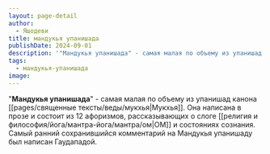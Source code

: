 ```yaml
---
layout: page-detail
author:
  - Яшодеви
title: мандукья упанишада
publishDate: 2024-09-01
description: '"Мандукья упанишада" - самая малая по объему из упанишад канона Мукхья. Она написана в прозе и состоит из 12 афоризмов, рассказывающих о слоге ОМ и состояниях сознания. Самый ранний сохранившийся комментарий на Мандукья упанишаду был написан Гаудападой.'
tags:
  - мандукья-упанишада
image:
---
```

"**Мандукья упанишада**" - самая малая по объему из упанишад канона [[pages/священные тексты/веды/мукхья|Мукхья]]. Она написана в прозе и состоит из 12 афоризмов, рассказывающих о слоге [[религия и философия/йога/мантра-йога/мантра/ом|ОМ]] и состояниях сознания. Самый ранний сохранившийся комментарий на Мандукья упанишаду был написан Гаудападой.

